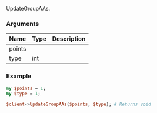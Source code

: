UpdateGroupAAs.
### Arguments
**Name**|**Type**|**Description**
:---|:---|:---
points||
type|int|

### Example

```perl
my $points = 1;
my $type = 1;

$client->UpdateGroupAAs($points, $type); # Returns void
```